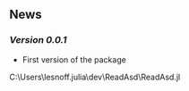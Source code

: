 ## News

### *Version 0.0.1*

- First version of the package


C:\Users\lesnoff\.julia\dev\ReadAsd\ReadAsd.jl